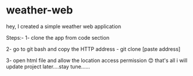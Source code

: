 # weather-web
hey, I created a simple weather web application


Steps:-
1- clone the app from code section

2- go to git bash and copy the HTTP address    - git clone [paste address] 

3- open html file and allow the location access permission
😊 that's all 
i will update project later....stay tune...... 
